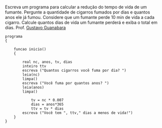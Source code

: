  Escreva um programa para calcular a redução do tempo de vida de um
fumante. Pergunte a quantidade de cigarros fumados por dias e quantos anos ele
já fumou. Considere que um fumante perde 10 min de vida a cada cigarro. Calcule
quantos dias de vida um fumante perderá e exiba o total em dias.
 Prof. [Gustavo Guanabara](https://github.com/gustavoguanabara)

```
programa
{
	
	funcao inicio()
	{

		real nc, anos, tv, dias
		inteiro ttv
		escreva ("Quantos cigarros você fuma por dia? ")
		leia(nc)
		limpa() 
		escreva ("Você fuma por quantos anos? ")
		leia(anos)
		limpa()

			tv = nc * 0.007
			dias = anos*365
			ttv = tv * dias
		escreva ("Você tem ", ttv," dias a menos de vida!")
	}
}
```
